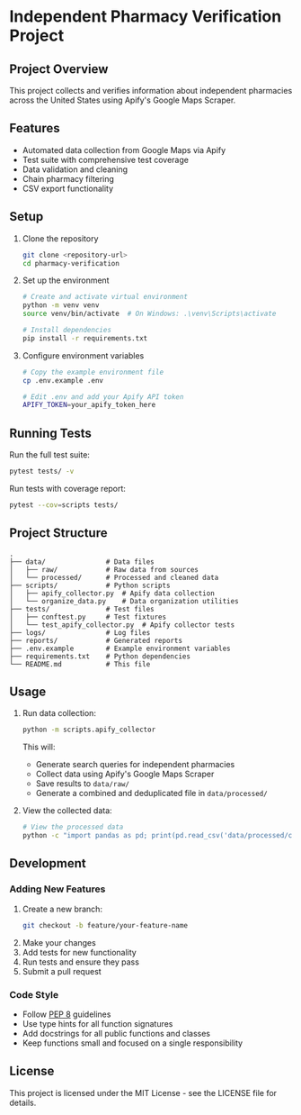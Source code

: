 # Independent Pharmacy Verification Project

## Project Overview
This project collects and verifies information about independent pharmacies across the United States using Apify's Google Maps Scraper.

## Features
- Automated data collection from Google Maps via Apify
- Test suite with comprehensive test coverage
- Data validation and cleaning
- Chain pharmacy filtering
- CSV export functionality

## Setup

1. Clone the repository
   ```bash
   git clone <repository-url>
   cd pharmacy-verification
   ```

2. Set up the environment
   ```bash
   # Create and activate virtual environment
   python -m venv venv
   source venv/bin/activate  # On Windows: .\venv\Scripts\activate
   
   # Install dependencies
   pip install -r requirements.txt
   ```

3. Configure environment variables
   ```bash
   # Copy the example environment file
   cp .env.example .env
   
   # Edit .env and add your Apify API token
   APIFY_TOKEN=your_apify_token_here
   ```

## Running Tests

Run the full test suite:
```bash
pytest tests/ -v
```

Run tests with coverage report:
```bash
pytest --cov=scripts tests/
```

## Project Structure

```
.
├── data/               # Data files
│   ├── raw/            # Raw data from sources
│   └── processed/      # Processed and cleaned data
├── scripts/            # Python scripts
│   ├── apify_collector.py  # Apify data collection
│   └── organize_data.py    # Data organization utilities
├── tests/              # Test files
│   ├── conftest.py     # Test fixtures
│   └── test_apify_collector.py  # Apify collector tests
├── logs/               # Log files
├── reports/            # Generated reports
├── .env.example        # Example environment variables
├── requirements.txt    # Python dependencies
└── README.md           # This file
```

## Usage

1. Run data collection:
   ```bash
   python -m scripts.apify_collector
   ```
   
   This will:
   - Generate search queries for independent pharmacies
   - Collect data using Apify's Google Maps Scraper
   - Save results to `data/raw/`
   - Generate a combined and deduplicated file in `data/processed/`

2. View the collected data:
   ```bash
   # View the processed data
   python -c "import pandas as pd; print(pd.read_csv('data/processed/combined_pharmacies.csv').head())"
   ```

## Development

### Adding New Features
1. Create a new branch:
   ```bash
   git checkout -b feature/your-feature-name
   ```
2. Make your changes
3. Add tests for new functionality
4. Run tests and ensure they pass
5. Submit a pull request

### Code Style
- Follow [PEP 8](https://www.python.org/dev/peps/pep-0008/) guidelines
- Use type hints for all function signatures
- Add docstrings for all public functions and classes
- Keep functions small and focused on a single responsibility

## License
This project is licensed under the MIT License - see the LICENSE file for details.
